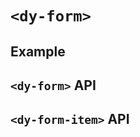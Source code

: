 # `<dy-form>`

## Example

<gbp-example
  name="dy-form"
  props='{"style": "width: 100%;", "@change": "(evt) => console.log(evt.currentTarget.data)"}'
  html='<dy-form-item name="name" label="Name"></dy-form-item>
<dy-form-item name="email" label="Email"></dy-form-item>
<dy-form-item name="phone" label="Phone"></dy-form-item>'
  src="https://jspm.dev/duoyun-ui/elements/form"></gbp-example>

## `<dy-form>` API

<gbp-api name="dy-form" src="/src/elements/form.ts"></gbp-api>

## `<dy-form-item>` API

<gbp-api name="dy-form-item" src="/src/elements/form.ts"></gbp-api>
